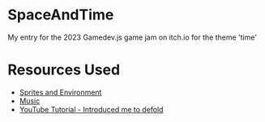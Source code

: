 # SpaceAndTime
My entry for the 2023 Gamedev.js game jam on itch.io for the theme 'time'

# Resources Used
- [Sprites and Environment](https://trevor-pupkin.itch.io/tech-dungeon-roguelite)
- [Music](https://dos88.itch.io/dos-88-music-library)
- [YouTube Tutorial - Introduced me to defold](https://youtu.be/VFh2mfqmiRU)
